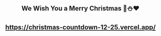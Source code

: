 <div align="center">

## We Wish You a Merry Christmas 💚⛄️❤️

## https://christmas-countdown-12-25.vercel.app/

</div>
